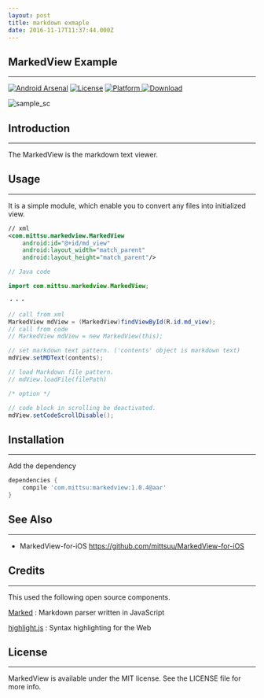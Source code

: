 ```yaml
---
layout: post
title: markdown exmaple
date: 2016-11-17T11:37:44.000Z
---
```


## MarkedView Example
---

[![Android Arsenal](https://img.shields.io/badge/Android%20Arsenal-MarkedView-green.svg?style=true)](https://android-arsenal.com/details/1/3801)
[![License](https://img.shields.io/badge/license-MIT-green.svg)]()
[![Platform](https://img.shields.io/badge/platform-Android-green.svg) ]()
[![Download](https://api.bintray.com/packages/mittsuu/maven/markedview/images/download.svg) ](https://bintray.com/mittsuu/maven/markedview/_latestVersion)


![sample_sc](http://tk2-212-15794.vs.sakura.ne.jp/sample/oss-imgs/marked-sample-img.png)


## Introduction
---

The MarkedView is the markdown text viewer.


## Usage
---

It is a simple module, which enable you to convert any files into initialized view.


```xml
// xml
<com.mittsu.markedview.MarkedView
    android:id="@+id/md_view"
    android:layout_width="match_parent"
    android:layout_height="match_parent"/>

```


```java
// Java code

import com.mittsu.markedview.MarkedView;

・・・

// call from xml
MarkedView mdView = (MarkedView)findViewById(R.id.md_view);
// call from code
// MarkedView mdView = new MarkedView(this);

// set markdown text pattern. ('contents' object is markdown text)
mdView.setMDText(contents);

// load Markdown file pattern.
// mdView.loadFile(filePath)

```


```java
/* option */

// code block in scrolling be deactivated.
mdView.setCodeScrollDisable();

```


## Installation
---

Add the dependency

```gradle
dependencies {
    compile 'com.mittsu:markedview:1.0.4@aar'
}
```

## See Also
---

* MarkedView-for-iOS
https://github.com/mittsuu/MarkedView-for-iOS


## Credits
---

This used the following open source components.

[Marked](https://github.com/chjj/marked) : Markdown parser written in JavaScript

[highlight.js](https://highlightjs.org/) : Syntax highlighting for the Web


## License
---

MarkedView is available under the MIT license. See the LICENSE file for more info.
